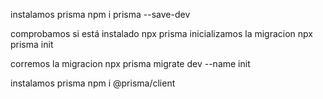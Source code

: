 instalamos prisma 
npm i prisma --save-dev

comprobamos si está instalado
npx prisma 
inicializamos la migracion
npx prisma init


corremos la migracion
npx prisma migrate dev --name init


instalamos prisma 
npm i @prisma/client
